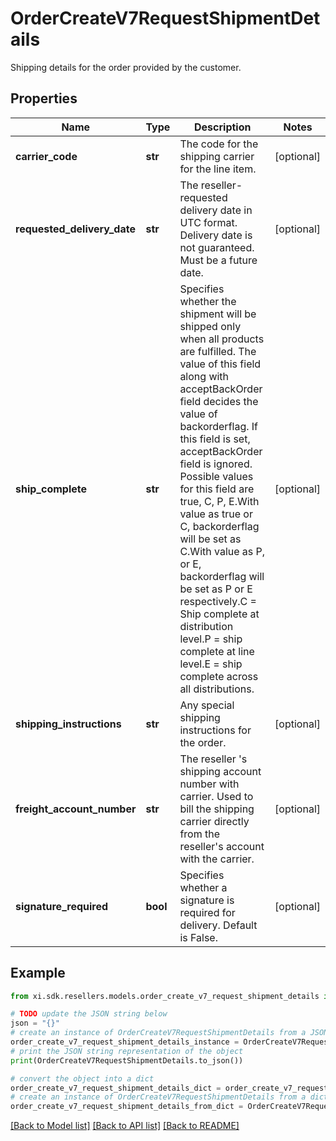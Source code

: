 # OrderCreateV7RequestShipmentDetails

Shipping details for the order provided by the customer.

## Properties

Name | Type | Description | Notes
------------ | ------------- | ------------- | -------------
**carrier_code** | **str** | The code for the shipping carrier for the line item. | [optional] 
**requested_delivery_date** | **str** | The reseller-requested delivery date in UTC format. Delivery date is not guaranteed. Must be a future date. | [optional] 
**ship_complete** | **str** | Specifies whether the shipment will be shipped only when all products are fulfilled. The value of this field along with acceptBackOrder field decides the value of backorderflag. If this field is set, acceptBackOrder field is ignored. Possible values for this field are true, C, P, E.With value as true or C, backorderflag will be set as C.With value as P, or E, backorderflag will be set as P or E respectively.C &#x3D; Ship complete at distribution level.P &#x3D; ship complete at line level.E &#x3D; ship complete across all distributions. | [optional] 
**shipping_instructions** | **str** | Any special shipping instructions for the order. | [optional] 
**freight_account_number** | **str** | The reseller &#39;s shipping account number with carrier. Used to bill the shipping carrier directly from the reseller&#39;s account with the carrier. | [optional] 
**signature_required** | **bool** | Specifies whether a signature is required for delivery. Default is False. | [optional] 

## Example

```python
from xi.sdk.resellers.models.order_create_v7_request_shipment_details import OrderCreateV7RequestShipmentDetails

# TODO update the JSON string below
json = "{}"
# create an instance of OrderCreateV7RequestShipmentDetails from a JSON string
order_create_v7_request_shipment_details_instance = OrderCreateV7RequestShipmentDetails.from_json(json)
# print the JSON string representation of the object
print(OrderCreateV7RequestShipmentDetails.to_json())

# convert the object into a dict
order_create_v7_request_shipment_details_dict = order_create_v7_request_shipment_details_instance.to_dict()
# create an instance of OrderCreateV7RequestShipmentDetails from a dict
order_create_v7_request_shipment_details_from_dict = OrderCreateV7RequestShipmentDetails.from_dict(order_create_v7_request_shipment_details_dict)
```
[[Back to Model list]](../README.md#documentation-for-models) [[Back to API list]](../README.md#documentation-for-api-endpoints) [[Back to README]](../README.md)


